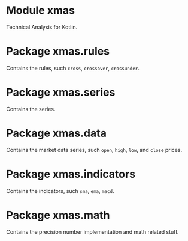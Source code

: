 # Module xmas

Technical Analysis for Kotlin.

# Package xmas.rules

Contains the rules, such `cross`, `crossover`, `crossunder`.

# Package xmas.series

Contains the series.

# Package xmas.data

Contains the market data series, such `open`, `high`, `low`, and `close` prices.

# Package xmas.indicators

Contains the indicators, such `sma`, `ema`, `macd`.

# Package xmas.math

Contains the precision number implementation and math related stuff.
